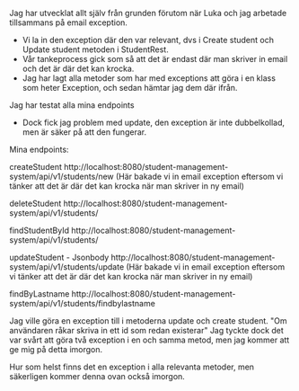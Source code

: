 
Jag har utvecklat allt själv från grunden förutom när Luka och jag arbetade tillsammans på email exception. 
- Vi la in den exception där den var relevant, dvs i Create student och Update student metoden i StudentRest.
- Vår tankeprocess gick som så att det är endast där man skriver in email och det är där det kan krocka. 
- Jag har lagt alla metoder som har med exceptions att göra i en klass som heter Exception, och sedan hämtar jag dem där ifrån. 

Jag har testat alla mina endpoints
- Dock fick jag problem med update, den exception är inte dubbelkollad, men är säker på att den fungerar.


Mina endpoints:

createStudent
http://localhost:8080/student-management-system/api/v1/students/new
(Här bakade vi in email exception eftersom vi tänker att det är där det kan krocka när man skriver in ny email)

deleteStudent
http://localhost:8080/student-management-system/api/v1/students/

findStudentById
http://localhost:8080/student-management-system/api/v1/students/

updateStudent - Jsonbody
http://localhost:8080/student-management-system/api/v1/students/update
(Här bakade vi in email exception eftersom vi tänker att det är där det kan krocka när man skriver in ny email)

findByLastname
http://localhost:8080/student-management-system/api/v1/students/findbylastname

Jag ville göra en exception till i metoderna update och create student. "Om användaren råkar skriva in ett id som redan existerar" 
Jag tyckte dock det var svårt att göra två exception i en och samma metod,
men jag kommer att ge mig på detta imorgon. 

Hur som helst finns det en exception i alla relevanta metoder, men säkerligen kommer denna ovan också imorgon. 



